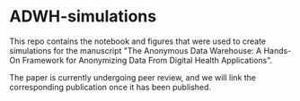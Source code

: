 # ADWH-simulations
This repo contains the notebook and figures that were used to create simulations for the manuscript "The Anonymous Data Warehouse: A Hands-On Framework for Anonymizing Data From Digital Health Applications".

The paper is currently undergoing peer review, and we will link the corresponding publication once it has been published.
